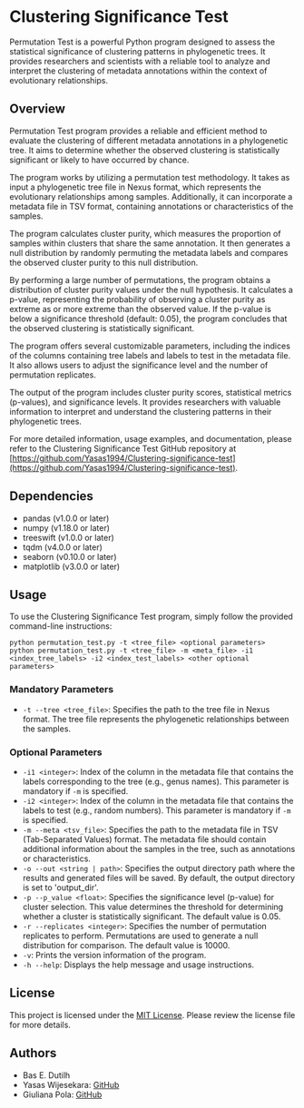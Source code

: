 # Clustering Significance Test

Permutation Test is a powerful Python program designed to assess the statistical significance of clustering patterns in phylogenetic trees. It provides researchers and scientists with a reliable tool to analyze and interpret the clustering of metadata annotations within the context of evolutionary relationships.

## Overview
Permutation Test program provides a reliable and efficient method to evaluate the clustering of different metadata annotations in a phylogenetic tree. It aims to determine whether the observed clustering is statistically significant or likely to have occurred by chance.

The program works by utilizing a permutation test methodology. It takes as input a phylogenetic tree file in Nexus format, which represents the evolutionary relationships among samples. Additionally, it can incorporate a metadata file in TSV format, containing annotations or characteristics of the samples.

The program calculates cluster purity, which measures the proportion of samples within clusters that share the same annotation. It then generates a null distribution by randomly permuting the metadata labels and compares the observed cluster purity to this null distribution.

By performing a large number of permutations, the program obtains a distribution of cluster purity values under the null hypothesis. It calculates a p-value, representing the probability of observing a cluster purity as extreme as or more extreme than the observed value. If the p-value is below a significance threshold (default: 0.05), the program concludes that the observed clustering is statistically significant.

The program offers several customizable parameters, including the indices of the columns containing tree labels and labels to test in the metadata file. It also allows users to adjust the significance level and the number of permutation replicates.

The output of the program includes cluster purity scores, statistical metrics (p-values), and significance levels. It provides researchers with valuable information to interpret and understand the clustering patterns in their phylogenetic trees.

For more detailed information, usage examples, and documentation, please refer to the Clustering Significance Test GitHub repository at [https://github.com/Yasas1994/Clustering-significance-test](https://github.com/Yasas1994/Clustering-significance-test).

## Dependencies
- pandas (v1.0.0 or later)
- numpy (v1.18.0 or later)
- treeswift (v1.0.0 or later)
- tqdm (v4.0.0 or later)
- seaborn (v0.10.0 or later)
- matplotlib (v3.0.0 or later)

## Usage

To use the Clustering Significance Test program, simply follow the provided command-line instructions:

```
python permutation_test.py -t <tree_file> <optional parameters>
python permutation_test.py -t <tree_file> -m <meta_file> -i1 <index_tree_labels> -i2 <index_test_labels> <other optional parameters>
```

### Mandatory Parameters

- `-t --tree <tree_file>`: Specifies the path to the tree file in Nexus format. The tree file represents the phylogenetic relationships between the samples.

### Optional Parameters

- `-i1 <integer>`: Index of the column in the metadata file that contains the labels corresponding to the tree (e.g., genus names). This parameter is mandatory if `-m` is specified.
- `-i2 <integer>`: Index of the column in the metadata file that contains the labels to test (e.g., random numbers). This parameter is mandatory if `-m` is specified.
- `-m --meta <tsv_file>`: Specifies the path to the metadata file in TSV (Tab-Separated Values) format. The metadata file should contain additional information about the samples in the tree, such as annotations or characteristics.
- `-o --out <string | path>`: Specifies the output directory path where the results and generated files will be saved. By default, the output directory is set to 'output_dir'.
- `-p --p_value <float>`: Specifies the significance level (p-value) for cluster selection. This value determines the threshold for determining whether a cluster is statistically significant. The default value is 0.05.
- `-r --replicates <integer>`: Specifies the number of permutation replicates to perform. Permutations are used to generate a null distribution for comparison. The default value is 10000.
- `-v`: Prints the version information of the program.
- `-h --help`: Displays the help message and usage instructions.

## License

This project is licensed under the [MIT License](https://github.com/Yasas1994/Clustering-significance-test/blob/main/LICENSE). Please review the license file for more details.

## Authors
- Bas E. Dutilh
- Yasas Wijesekara: [GitHub](https://github.com/Yasas1994)
- Giuliana Pola: [GitHub](https://github.com/GiulianaPola)